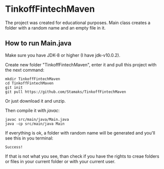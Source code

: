 # TinkoffFintechMaven
The project was created for educational purposes. Main class creates a folder with a random name and an empty file in it.

## How to run Main.java
Make sure you have JDK-8 or higher (I have jdk-v10.0.2).

Create new folder "TinkoffFintechMaven", enter it and pull this project with the next command:
```
mkdir TinkoffFintechMaven
cd TinkoffFintechMaven
git init
git pull https://github.com/Stamaks/TinkoffFintechMaven
```
Or just download it and unzip.

Then compile it with *javac*:
```
javac src/main/java/Main.java
java -cp src/main/java Main
```
If everything is ok, a folder with random name will be generated and you'll see this in you terminal:
```
Success!
```
If that is not what you see, than check if you have the rights to creae folders or files in your current folder or with your current user.
